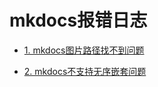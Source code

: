 # mkdocs报错日志

- [1. mkdocs图片路径找不到问题](1-mkdocs图片路径找不到问题.md)

- [2. mkdocs不支持无序嵌套问题](2-mkdocs不支持无序嵌套问题.md)

